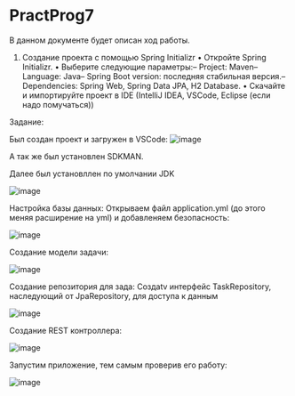 # PractProg7

В данном документе будет описан ход работы. 

 1. Создание проекта с помощью Spring Initializr
 • Откройте Spring Initializr.
 • Выберите следующие параметры:– Project: Maven– Language: Java– Spring Boot version: последняя стабильная версия.– Dependencies: Spring Web, Spring Data JPA, H2 Database.
 • Скачайте и импортируйте проект в IDE (IntelliJ IDEA, VSCode, Eclipse (если надо помучаться))

Задание: 

Был создан проект и загружен в VSCode: 
![image](https://github.com/user-attachments/assets/76470e3a-5892-4ef8-98f2-529db08874aa)

А так же был установлен SDKMAN.

Далее был установллен по умолчании JDK 

![image](https://github.com/user-attachments/assets/a89db033-558e-4d32-99e2-46bc00d55975)

Настройка базы данных: Открываем файл  application.yml (до этого меняя расширение на yml) и добавленяем безопасность:

![image](https://github.com/user-attachments/assets/1a313b48-8de2-4b03-8b01-cb0e8596de5a)

Создание модели задачи:

![image](https://github.com/user-attachments/assets/b3439152-8d57-40af-bc32-41365092d05c)

Создание репозитория для зада:
 Создаtv интерфейс TaskRepository, наследующий от JpaRepository, для доступа к данным
 
![image](https://github.com/user-attachments/assets/32588b69-2bf1-4c65-94ee-cfdeb01b909d)

Создание REST контроллера: 

![image](https://github.com/user-attachments/assets/2137b975-70a2-4d32-8173-867f7c2fb65d)

Запустим приложение, тем самым проверив его работу: 

![image](https://github.com/user-attachments/assets/854957ea-70a1-41c9-90f3-ea4acefb5590)


  
